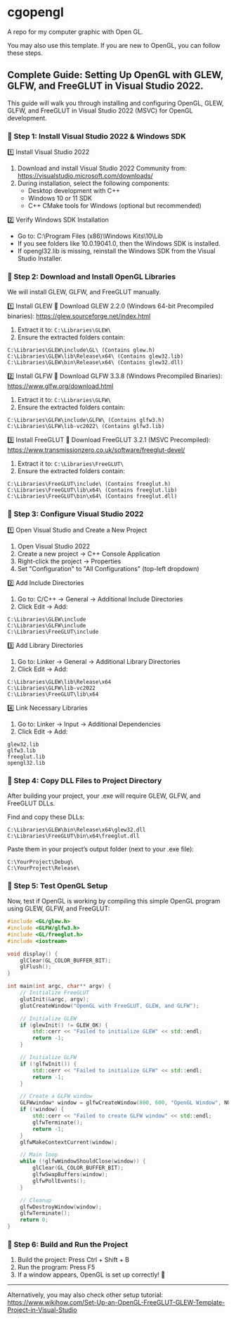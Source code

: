 # cgopengl
A repo for my computer graphic with Open GL. 

You may also use this template. If you are new to OpenGL, you can follow these steps. 

## Complete Guide: Setting Up OpenGL with GLEW, GLFW, and FreeGLUT in Visual Studio 2022.
This guide will walk you through installing and configuring OpenGL, GLEW, GLFW, and FreeGLUT in Visual Studio 2022 (MSVC) for OpenGL development.

### 📌 Step 1: Install Visual Studio 2022 & Windows SDK

1️⃣ Install Visual Studio 2022
1. Download and install Visual Studio 2022 Community from: https://visualstudio.microsoft.com/downloads/
2. During installation, select the following components:
   * Desktop development with C++
   * Windows 10 or 11 SDK
   * C++ CMake tools for Windows (optional but recommended)

2️⃣ Verify Windows SDK Installation
   * Go to: C:\Program Files (x86)\Windows Kits\10\Lib
   * If you see folders like 10.0.19041.0, then the Windows SDK is installed.
   * If opengl32.lib is missing, reinstall the Windows SDK from the Visual Studio Installer.

### 📌 Step 2: Download and Install OpenGL Libraries
We will install GLEW, GLFW, and FreeGLUT manually.

1️⃣ Install GLEW
🔹 Download GLEW 2.2.0 (Windows 64-bit Precompiled binaries): https://glew.sourceforge.net/index.html
1. Extract it to: `C:\Libraries\GLEW\`
2. Ensure the extracted folders contain: 
```
C:\Libraries\GLEW\include\GL\ (Contains glew.h)
C:\Libraries\GLEW\lib\Release\x64\ (Contains glew32.lib)
C:\Libraries\GLEW\bin\Release\x64\ (Contains glew32.dll)
```
2️⃣ Install GLFW
🔹 Download GLFW 3.3.8 (Windows Precompiled Binaries): https://www.glfw.org/download.html
1. Extract it to: `C:\Libraries\GLFW\`
2. Ensure the extracted folders contain:  
```
C:\Libraries\GLFW\include\GLFW\ (Contains glfw3.h)
C:\Libraries\GLFW\lib-vc2022\ (Contains glfw3.lib)
```
3️⃣ Install FreeGLUT
🔹 Download FreeGLUT 3.2.1 (MSVC Precompiled): https://www.transmissionzero.co.uk/software/freeglut-devel/
1. Extract it to: `C:\Libraries\FreeGLUT\`
2. Ensure the extracted folders contain:
```
C:\Libraries\FreeGLUT\include\ (Contains freeglut.h)
C:\Libraries\FreeGLUT\lib\x64\ (Contains freeglut.lib)
C:\Libraries\FreeGLUT\bin\x64\ (Contains freeglut.dll)
```

### 📌 Step 3: Configure Visual Studio 2022
1️⃣ Open Visual Studio and Create a New Project
1. Open Visual Studio 2022
2. Create a new project → C++ Console Application
3. Right-click the project → Properties
4. Set "Configuration" to "All Configurations" (top-left dropdown)

2️⃣ Add Include Directories
1. Go to: C/C++ → General → Additional Include Directories
2. Click Edit → Add:
```
C:\Libraries\GLEW\include
C:\Libraries\GLFW\include
C:\Libraries\FreeGLUT\include
```
3️⃣ Add Library Directories
1. Go to: Linker → General → Additional Library Directories
2. Click Edit → Add:
```
C:\Libraries\GLEW\lib\Release\x64
C:\Libraries\GLFW\lib-vc2022
C:\Libraries\FreeGLUT\lib\x64
```

4️⃣ Link Necessary Libraries
1. Go to: Linker → Input → Additional Dependencies
2. Click Edit → Add:
```
glew32.lib
glfw3.lib
freeglut.lib
opengl32.lib
```

### 📌 Step 4: Copy DLL Files to Project Directory
After building your project, your .exe will require GLEW, GLFW, and FreeGLUT DLLs.

Find and copy these DLLs:
```
C:\Libraries\GLEW\bin\Release\x64\glew32.dll
C:\Libraries\FreeGLUT\bin\x64\freeglut.dll
```
Paste them in your project’s output folder (next to your .exe file):
```
C:\YourProject\Debug\
C:\YourProject\Release\
```

### 📌 Step 5: Test OpenGL Setup
Now, test if OpenGL is working by compiling this simple OpenGL program using GLEW, GLFW, and FreeGLUT: 
```cpp
#include <GL/glew.h>
#include <GLFW/glfw3.h>
#include <GL/freeglut.h>
#include <iostream>

void display() {
    glClear(GL_COLOR_BUFFER_BIT);
    glFlush();
}

int main(int argc, char** argv) {
    // Initialize FreeGLUT
    glutInit(&argc, argv);
    glutCreateWindow("OpenGL with FreeGLUT, GLEW, and GLFW");

    // Initialize GLEW
    if (glewInit() != GLEW_OK) {
        std::cerr << "Failed to initialize GLEW" << std::endl;
        return -1;
    }

    // Initialize GLFW
    if (!glfwInit()) {
        std::cerr << "Failed to initialize GLFW" << std::endl;
        return -1;
    }

    // Create a GLFW window
    GLFWwindow* window = glfwCreateWindow(800, 600, "OpenGL Window", NULL, NULL);
    if (!window) {
        std::cerr << "Failed to create GLFW window" << std::endl;
        glfwTerminate();
        return -1;
    }
    glfwMakeContextCurrent(window);

    // Main loop
    while (!glfwWindowShouldClose(window)) {
        glClear(GL_COLOR_BUFFER_BIT);
        glfwSwapBuffers(window);
        glfwPollEvents();
    }

    // Cleanup
    glfwDestroyWindow(window);
    glfwTerminate();
    return 0;
}
```

### 📌 Step 6: Build and Run the Project
1. Build the project: Press Ctrl + Shift + B
2. Run the program: Press F5
3. If a window appears, OpenGL is set up correctly! 🎉
---
Alternatively, you may also check other setup tutorial: https://www.wikihow.com/Set-Up-an-OpenGL-FreeGLUT-GLEW-Template-Project-in-Visual-Studio 
